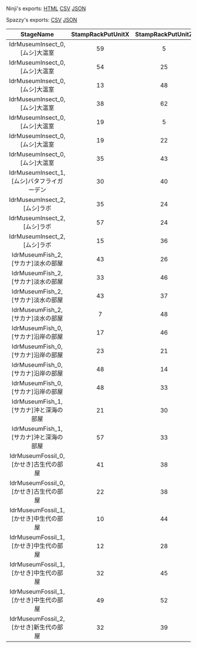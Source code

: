Ninji's exports: [HTML](https://wuffs.org/acnh/bcsv_140/html/MuseumStampRackInfo.html) [CSV](https://wuffs.org/acnh/bcsv_140/csv/MuseumStampRackInfo.csv) [JSON](https://wuffs.org/acnh/bcsv_140/json/MuseumStampRackInfo.json)

Spazzy's exports: [CSV](https://github.com/McSpazzy/acnh-csv/blob/master/MuseumStampRackInfo.csv) [JSON](https://github.com/McSpazzy/acnh-json/blob/master/MuseumStampRackInfo.json)

| StageName | StampRackPutUnitX | StampRackPutUnitZ | StampRackItemNameA | StampRackItemNameB | StampRackItemNameC | StampRackSetDirection | UniqueID | StampRackIdx | _0512b63c | StampRackNameTextLabel | _96d80132 | _ed4b6070 |
|:--:|:--:|:--:|:--:|:--:|:--:|:--:|:--:|:--:|:--:|:--:|:--:|:--:|
| IdrMuseumInsect_0,[ムシ]大温室 | 59 | 5 | 612 | 637 | 600 | 180 | 0 | 0 | '002' | '001' | '001' | 1 | 
| IdrMuseumInsect_0,[ムシ]大温室 | 54 | 25 | 652 | 3485 | 639 | 180 | 1 | 1 | '004' | '003' | '002' | 0 | 
| IdrMuseumInsect_0,[ムシ]大温室 | 13 | 48 | 623 | 599 | 607 | 270 | 2 | 2 | '006' | '005' | '003' | 0 | 
| IdrMuseumInsect_0,[ムシ]大温室 | 38 | 62 | 582 | 621 | 601 | 270 | 3 | 3 | '008' | '007' | '004' | 1 | 
| IdrMuseumInsect_0,[ムシ]大温室 | 19 | 5 | 5339 | 585 | 595 | 270 | 4 | 4 | '010' | '009' | '005' | 0 | 
| IdrMuseumInsect_0,[ムシ]大温室 | 19 | 22 | 650 | 615 | 596 | 90 | 5 | 5 | '012' | '011' | '006' | 0 | 
| IdrMuseumInsect_0,[ムシ]大温室 | 35 | 43 | 3479 | 3487 | 609 | 270 | 6 | 6 | '014' | '013' | '007' | 0 | 
| IdrMuseumInsect_1,[ムシ]バタフライガーデン | 30 | 40 | 627 | 586 | 584 | 270 | 7 | 7 | '016' | '015' | '008' | 0 | 
| IdrMuseumInsect_2,[ムシ]ラボ | 35 | 24 | 613 | 617 | 642 | 90 | 8 | 8 | '018' | '017' | '009' | 0 | 
| IdrMuseumInsect_2,[ムシ]ラボ | 57 | 24 | 606 | 633 | 597 | 90 | 9 | 9 | '020' | '019' | '010' | 0 | 
| IdrMuseumInsect_2,[ムシ]ラボ | 15 | 36 | 598 | 630 | 616 | 90 | 10 | 10 | '022' | '021' | '011' | 0 | 
| IdrMuseumFish_2,[サカナ]淡水の部屋 | 43 | 26 | 2238 | 2239 | 4193 | 90 | 11 | 11 | '102' | '101' | '101' | 0 | 
| IdrMuseumFish_2,[サカナ]淡水の部屋 | 33 | 46 | 2220 | 2226 | 2252 | 90 | 12 | 12 | '104' | '103' | '102' | 0 | 
| IdrMuseumFish_2,[サカナ]淡水の部屋 | 43 | 37 | 2253 | 2250 | 2251 | 180 | 13 | 13 | '106' | '105' | '103' | 0 | 
| IdrMuseumFish_2,[サカナ]淡水の部屋 | 7 | 48 | 2245 | 4191 | 2247 | 270 | 14 | 14 | '108' | '107' | '104' | 0 | 
| IdrMuseumFish_0,[サカナ]沿岸の部屋 | 17 | 46 | 2270 | 2269 | 2267 | 180 | 15 | 15 | '110' | '109' | '105' | 0 | 
| IdrMuseumFish_0,[サカナ]沿岸の部屋 | 23 | 21 | 2257 | 2259 | 2260 | 180 | 16 | 16 | '112' | '111' | '106' | 0 | 
| IdrMuseumFish_0,[サカナ]沿岸の部屋 | 48 | 14 | 2255 | 65534 | 65534 | 180 | 17 | 17 | '114' | '113' | '107' | 0 | 
| IdrMuseumFish_0,[サカナ]沿岸の部屋 | 48 | 33 | 65534 | 65534 | 65534 | 90 | 18 | 18 | '116' | '115' | '108' | 0 | 
| IdrMuseumFish_1,[サカナ]沖と深海の部屋 | 21 | 30 | 4201 | 2278 | 2280 | 180 | 19 | 19 | '118' | '117' | '109' | 0 | 
| IdrMuseumFish_1,[サカナ]沖と深海の部屋 | 57 | 33 | 2283 | 2273 | 2284 | 180 | 20 | 20 | '120' | '119' | '110' | 0 | 
| IdrMuseumFossil_0,[かせき]古生代の部屋 | 41 | 38 | 4660 | 4663 | 302 | 90 | 21 | 21 | '202' | '201' | '201' | 0 | 
| IdrMuseumFossil_0,[かせき]古生代の部屋 | 22 | 38 | 303 | 295 | 294 | 270 | 22 | 22 | '204' | '203' | '202' | 0 | 
| IdrMuseumFossil_1,[かせき]中生代の部屋 | 10 | 44 | 192 | 234 | 177 | 180 | 23 | 23 | '206' | '205' | '203' | 0 | 
| IdrMuseumFossil_1,[かせき]中生代の部屋 | 12 | 28 | 4697 | 206 | 65534 | 180 | 24 | 24 | '208' | '207' | '204' | 0 | 
| IdrMuseumFossil_1,[かせき]中生代の部屋 | 32 | 45 | 216 | 4688 | 4689 | 180 | 25 | 25 | '210' | '209' | '205' | 0 | 
| IdrMuseumFossil_1,[かせき]中生代の部屋 | 49 | 52 | 184 | 185 | 4665 | 180 | 26 | 26 | '212' | '211' | '206' | 0 | 
| IdrMuseumFossil_2,[かせき]新生代の部屋 | 32 | 39 | 301 | 4659 | 195 | 180 | 27 | 27 | '214' | '213' | '207' | 0 | 
